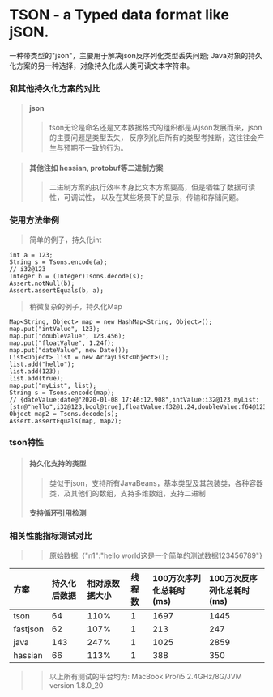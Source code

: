 # TSON - a Typed data format like jSON.
一种带类型的"json"，主要用于解决json反序列化类型丢失问题;
Java对象的持久化方案的另一种选择，对象持久化成人类可读文本字符串。

### 和其他持久化方案的对比
>#### json
> > tson无论是命名还是文本数据格式的组织都是从json发展而来，json的主要问题是类型丢失，
反序列化后所有的类型考推断，这往往会产生与预期不一致的行为。

>#### 其他注如 hessian, protobuf等二进制方案
> > 二进制方案的执行效率本身比文本方案要高，但是牺牲了数据可读性，可调试性，
以及在某些场景下的显示，传输和存储问题。

### 使用方法举例
> 简单的例子，持久化int
```
int a = 123;
String s = Tsons.encode(a);
// i32@123
Integer b = (Integer)Tsons.decode(s);
Assert.notNull(b);
Assert.assertEquals(b, a);
```

> 稍微复杂的例子，持久化Map
```
Map<String, Object> map = new HashMap<String, Object>();
map.put("intValue", 123);
map.put("doubleValue", 123.456);
map.put("floatValue", 1.24f);
map.put("dateValue", new Date());
List<Object> list = new ArrayList<Object>();
list.add("hello");
list.add(123);
list.add(true);
map.put("myList", list);
String s = Tsons.encode(map);
// {dateValue:date@"2020-01-08 17:46:12.908",intValue:i32@123,myList:[str@"hello",i32@123,bool@true],floatValue:f32@1.24,doubleValue:f64@123.456}
Object map2 = Tsons.decode(s);
Assert.assertEquals(map, map2);
```

### tson特性
> #### 持久化支持的类型
> >类似于json，支持所有JavaBeans，基本类型及其包装类，各种容器类，及其他们的数组，支持多维数组，支持二进制
> #### 支持循环引用检测


### 相关性能指标测试对比
> > 原始数据: {"n1":"hello world这是一个简单的测试数据123456789"}

| 方案 |  持久化后数据 | 相对原数据大小 | 线程数 |100万次序列化总耗时(ms) | 100万次反序列化总耗时(ms)|
|:------- | :-------------- | :-------------- | :--------- | :-------------| :-------------|
| tson | 64 | 110% | 1 | 1697 | 1445 |
| fastjson | 62 | 107% | 1 | 213 | 247 |
| java | 143 | 247% | 1 | 1025 | 2859 |
| hassian | 66 | 113% | 1 | 388 | 350 |


> > 以上所有测试的平台均为: MacBook Pro/i5 2.4GHz/8G/JVM version 1.8.0_20

